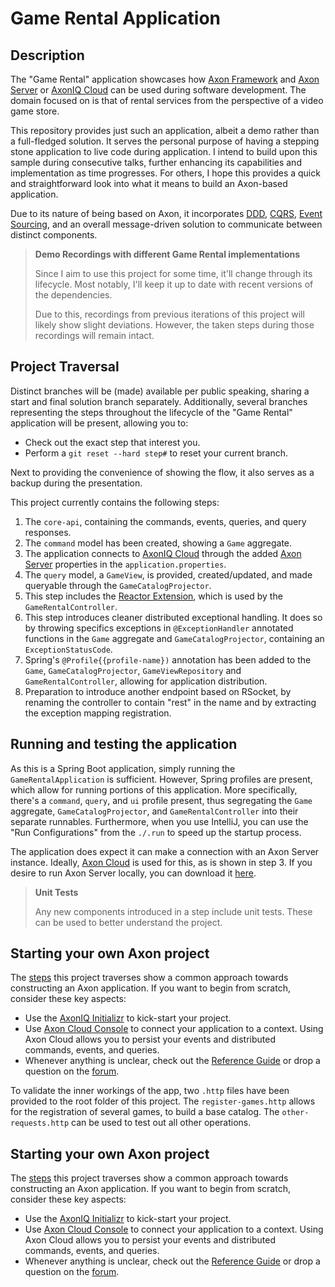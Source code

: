 # Game Rental Application

## Description

The "Game Rental" application showcases how [Axon Framework](https://github.com/AxonFramework/AxonFramework) 
 and [Axon Server](https://developer.axoniq.io/axon-server/overview) or [AxonIQ Cloud](https://cloud.axoniq.io/) can be used during software development.
The domain focused on is that of rental services from the perspective of a video game store.

This repository provides just such an application, albeit a demo rather than a full-fledged solution.
It serves the personal purpose of having a stepping stone application to live code during application.
I intend to build upon this sample during consecutive talks, further enhancing its capabilities and implementation as time progresses.
For others, I hope this provides a quick and straightforward look into what it means to build an Axon-based application.

Due to its nature of being based on Axon, it incorporates [DDD](https://developer.axoniq.io/domain-driven-design/overview), 
 [CQRS](https://developer.axoniq.io/cqrs/overview), [Event Sourcing](https://developer.axoniq.io/event-sourcing/overview), 
 and an overall message-driven solution to communicate between distinct components.

> **Demo Recordings with different Game Rental implementations**
>
> Since I aim to use this project for some time, it'll change through its lifecycle.
> Most notably, I'll keep it up to date with recent versions of the dependencies.
>
> Due to this, recordings from previous iterations of this project will likely show slight deviations.
> However, the taken steps during those recordings will remain intact.
 
## Project Traversal

Distinct branches will be (made) available per public speaking, sharing a start and final solution branch separately.
Additionally, several branches representing the steps throughout the lifecycle of the "Game Rental" application will be present, allowing you to:
* Check out the exact step that interest you.
* Perform a `git reset --hard step#` to reset your current branch.

Next to providing the convenience of showing the flow, it also serves as a backup during the presentation.

This project currently contains the following steps:

1. The `core-api`, containing the commands, events, queries, and query responses.
2. The `command` model has been created, showing a `Game` aggregate.
3. The application connects to [AxonIQ Cloud](https://console.cloud.axoniq.io/) through the added [Axon Server](https://developer.axoniq.io/axon-server/overview) properties in the `application.properties`.
4. The `query` model, a `GameView`, is provided, created/updated, and made queryable through the `GameCatalogProjector`.
5. This step includes the [Reactor Extension](https://github.com/AxonFramework/extension-reactor), which is used by the `GameRentalController`.
6. This step introduces cleaner distributed exceptional handling. It does so by throwing specifics exceptions in `@ExceptionHandler` annotated functions in the `Game` aggregate and `GameCatalogProjector`, containing an `ExceptionStatusCode`.
7. Spring's `@Profile{{profile-name})` annotation has been added to the `Game`, `GameCatalogProjector`, `GameViewRepository` and `GameRentalController`, allowing for application distribution.
8. Preparation to introduce another endpoint based on RSocket, by renaming the controller to contain "rest" in the name and by extracting the exception mapping registration. 

## Running and testing the application

As this is a Spring Boot application, simply running the `GameRentalApplication` is sufficient.
However, Spring profiles are present, which allow for running portions of this application.
More specifically, there's a `command`, `query`, and `ui` profile present, thus segregating the `Game` aggregate, `GameCatalogProjector`, and `GameRentalController` into their separate runnables.
Furthermore, when you use IntelliJ, you can use the "Run Configurations" from the `./.run` to speed up the startup process.

The application does expect it can make a connection with an Axon Server instance.
Ideally, [Axon Cloud](https://console.cloud.axoniq.io/) is used for this, as is shown in step 3.
If you desire to run Axon Server locally, you can download it [here](http://download.axoniq.io/quickstart/AxonQuickstart.zip).

> **Unit Tests**
> 
> Any new components introduced in a step include unit tests.
> These can be used to better understand the project.

## Starting your own Axon project

The [steps](#project-traversal) this project traverses show a common approach towards constructing an Axon application. If you want to begin from scratch, consider these key aspects:

* Use the [AxonIQ Initializr](https://start.axoniq.io/) to kick-start your project.
* Use [Axon Cloud Console](https://console.cloud.axoniq.io/) to connect your application to a context.
  Using Axon Cloud allows you to persist your events and distributed commands, events, and queries.
* Whenever anything is unclear, check out the [Reference Guide](https://docs.axoniq.io/reference-guide/) or drop a question on the [forum](https://discuss.axoniq.io/).

To validate the inner workings of the app, two `.http` files have been provided to the root folder of this project.
The `register-games.http` allows for the registration of several games, to build a base catalog.
The `other-requests.http` can be used to test out all other operations.

## Starting your own Axon project

The [steps](#project-traversal) this project traverses show a common approach towards constructing an Axon application. If you want to begin from scratch, consider these key aspects:

* Use the [AxonIQ Initializr](https://start.axoniq.io/) to kick-start your project.
* Use [Axon Cloud Console](https://console.cloud.axoniq.io/) to connect your application to a context.
  Using Axon Cloud allows you to persist your events and distributed commands, events, and queries.
* Whenever anything is unclear, check out the [Reference Guide](https://docs.axoniq.io/reference-guide/) or drop a question on the [forum](https://discuss.axoniq.io/).